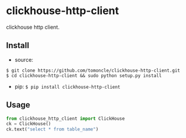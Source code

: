 # clickhouse-http-client
clickhouse http client.

## Install

* source:
```shell
$ git clone https://github.com/tomoncle/clickhouse-http-client.git
$ cd clickhouse-http-client && sudo python setup.py install
```
* pip: `$ pip install clickhouse-http-client`

## Usage

```python
from clickhouse_http_client import ClickHouse
ck = ClickHouse()
ck.text("select * from table_name")
```

[travis]: https://travis-ci.org/tomoncle/clickhouse-http-client